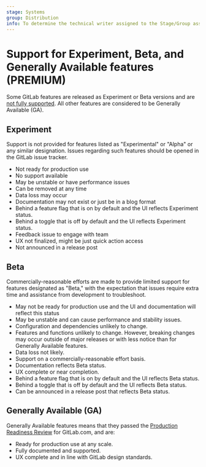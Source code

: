 ```yaml
---
stage: Systems
group: Distribution
info: To determine the technical writer assigned to the Stage/Group associated with this page, see https://about.gitlab.com/handbook/product/ux/technical-writing/#assignments
---
```


# Support for Experiment, Beta, and Generally Available features **(PREMIUM)**

Some GitLab features are released as Experiment or Beta versions and are
[not fully supported](https://about.gitlab.com/support/statement-of-support/#alpha-beta-features).
All other features are considered to be Generally Available (GA).

## Experiment

Support is not provided for features listed as "Experimental" or "Alpha" or any similar designation. Issues regarding such features should be opened in the GitLab issue tracker.

- Not ready for production use
- No support available
- May be unstable or have performance issues
- Can be removed at any time
- Data loss may occur
- Documentation may not exist or just be in a blog format 
- Behind a feature flag that is on by default and the UI reflects Experiment status.
- Behind a toggle that is off by default and the UI reflects Experiment status.
- Feedback issue to engage with team
- UX not finalized, might be just quick action access 
- Not announced in a release post

## Beta

Commercially-reasonable efforts are made to provide limited support for features designated as "Beta," with the expectation that issues require extra time and assistance from development to troubleshoot.

- May not be ready for production use and the UI and documentation will reflect this status
- May be unstable and can cause performance and stability issues.
- Configuration and dependencies unlikely to change.
- Features and functions unlikely to change. However, breaking changes may occur outside of major releases or with less notice than for Generally Available features.
- Data loss not likely.
- Support on a commercially-reasonable effort basis.
- Documentation reflects Beta status.
- UX complete or near completion.
- Behind a feature flag that is on by default and the UI reflects Beta status.
- Behind a toggle that is off by default and the UI reflects Beta status.
- Can be announced in a release post that reflects Beta status.

## Generally Available (GA)

Generally Available features means that they passed the [Production Readiness Review](https://gitlab.com/gitlab-com/gl-infra/readiness/-/blob/master/.gitlab/issue_templates/production_readiness.md) for GitLab.com, and are:

- Ready for production use at any scale.
- Fully documented and supported.
- UX complete and in line with GitLab design standards.
